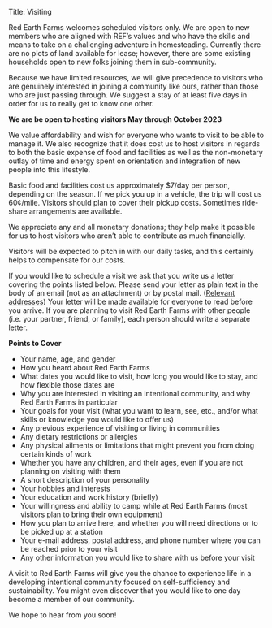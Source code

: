 Title: Visiting

Red Earth Farms welcomes scheduled visitors only. We are open to new members who are aligned with REF’s values and who have the skills and means to take on a challenging adventure in homesteading. Currently there are no plots of land available for lease; however, there are some existing households open to new folks joining them in sub-community.

Because we have limited resources, we will give precedence to visitors who are genuinely interested in joining a community like ours, rather than those who are just passing through. We suggest a stay of at least five days in order for us to really get to know one other.

**We are be open to hosting visitors May through October 2023**

We value affordability and wish for everyone who wants to visit to be able to manage it. We also recognize that it does cost us to host visitors in regards to both the basic expense of food and facilities as well as the non-monetary outlay of time and energy spent on orientation and integration of new people into this lifestyle.

Basic food and facilities cost us approximately $7/day per person, depending on the season. If we pick you up in a vehicle, the trip will cost us 60¢/mile. Visitors should plan to cover their pickup costs. Sometimes ride-share arrangements are available.

We appreciate any and all monetary donations; they help make it possible for us to host visitors who aren’t able to contribute as much financially.

Visitors will be expected to pitch in with our daily tasks, and this certainly helps to compensate for our costs.

If you would like to schedule a visit we ask that you write us a letter covering the points listed below. Please send your letter as plain text in the body of an email (not as an attachment) or by postal mail. ([Relevant addresses]({filename}contact-us.md)) Your letter will be made available for everyone to read before you arrive. If you are planning to visit Red Earth Farms with other people (i.e. your partner, friend, or family), each person should write a separate letter.

**Points to Cover**

* Your name, age, and gender
* How you heard about Red Earth Farms
* What dates you would like to visit, how long you would like to stay, and how flexible those dates are
* Why you are interested in visiting an intentional community, and why Red Earth Farms in particular
* Your goals for your visit (what you want to learn, see, etc., and/or what skills or knowledge you would like to offer us)
* Any previous experience of visiting or living in communities
* Any dietary restrictions or allergies
* Any physical ailments or limitations that might prevent you from doing certain kinds of work
* Whether you have any children, and their ages, even if you are not planning on visiting with them
* A short description of your personality
* Your hobbies and interests
* Your education and work history (briefly)
* Your willingness and ability to camp while at Red Earth Farms (most visitors plan to bring their own equipment)
* How you plan to arrive here, and whether you will need directions or to be picked up at a station
* Your e-mail address, postal address, and phone number where you can be reached prior to your visit
* Any other information you would like to share with us before your visit

A visit to Red Earth Farms will give you the chance to experience life in a developing intentional community focused on self-sufficiency and sustainability. You might even discover that you would like to one day become a member of our community.

We hope to hear from you soon!
